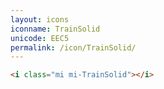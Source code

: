 ```yaml
---
layout: icons
iconname: TrainSolid
unicode: EEC5
permalink: /icon/TrainSolid/
---
```


``` html
<i class="mi mi-TrainSolid"></i>
```
